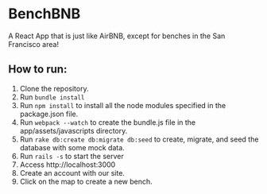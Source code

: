 # BenchBNB
A React App that is just like AirBNB, except for benches in the San Francisco area!

## How to run:

1. Clone the repository.
2. Run ```bundle install```
3. Run ```npm install``` to install all the node modules specified in the package.json file.
4. Run ```webpack --watch``` to create the bundle.js file in the app/assets/javascripts directory.
5. Run ```rake db:create db:migrate db:seed``` to create, migrate, and seed the database with some mock data.
6. Run ```rails -s``` to start the server
7. Access http://localhost:3000 
8. Create an account with our site.
9. Click on the map to create a new bench.
